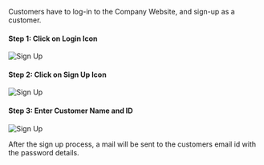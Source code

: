 Customers have to log-in to the Company Website, and sign-up as a customer.

#### Step 1: Click on Login Icon

![Sign Up](/assets/erpnext_org/images/erpnext/customer-portal-sign-up-1.png)

  

#### Step 2: Click on Sign Up Icon

![Sign Up](/assets/erpnext_org/images/erpnext/customer-portal-sign-up-2.png)

  

#### Step 3: Enter Customer Name and ID

![Sign Up](/assets/erpnext_org/images/erpnext/customer-portal-sign-up-3.png)

After the sign up process, a mail will be sent to the customers email id with
the password details.

